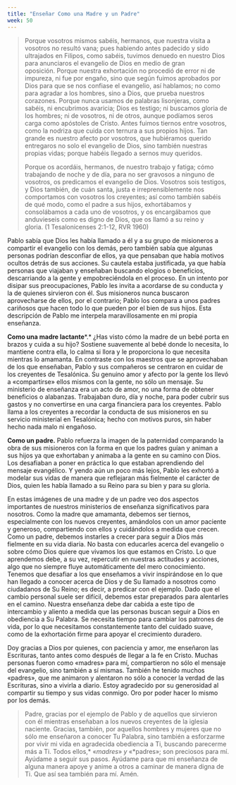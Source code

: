 ```yaml
---
title: "Enseñar Como una Madre y un Padre"
week: 50
---
```


> Porque vosotros mismos sabéis, hermanos, que nuestra visita a
> vosotros no resultó vana; pues habiendo antes padecido y sido
> ultrajados en Filipos, como sabéis, tuvimos denuedo en nuestro Dios
> para anunciaros el evangelio de Dios en medio de gran
> oposición. Porque nuestra exhortación no procedió de error ni de
> impureza, ni fue por engaño, sino que según fuimos aprobados por Dios
> para que se nos confiase el evangelio, así hablamos; no como para
> agradar a los hombres, sino a Dios, que prueba nuestros
> corazones. Porque nunca usamos de palabras lisonjeras, como sabéis, ni
> encubrimos avaricia; Dios es testigo; ni buscamos gloria de los
> hombres; ni de vosotros, ni de otros, aunque podíamos seros carga como
> apóstoles de Cristo. Antes fuimos tiernos entre vosotros, como la
> nodriza que cuida con ternura a sus propios hijos. Tan grande es
> nuestro afecto por vosotros, que hubiéramos querido entregaros no solo
> el evangelio de Dios, sino también nuestras propias vidas; porque
> habéis llegado a sernos muy queridos. 
>
> Porque os acordáis, hermanos, de nuestro trabajo y fatiga; cómo
> trabajando de noche y de día, para no ser gravosos a ninguno de
> vosotros, os predicamos el evangelio de Dios. Vosotros sois testigos,
> y Dios también, de cuán santa, justa e irreprensiblemente nos
> comportamos con vosotros los creyentes; así como también sabéis de qué
> modo, como el padre a sus hijos, exhortábamos y consolábamos a cada
> uno de vosotros, y os encargábamos que anduvieseis como es digno de
> Dios, que os llamó a su reino y gloria. (1 Tesalonicenses 2:1-12, RVR
> 1960)

Pablo sabía que Dios les había llamado a él y a su grupo de
misioneros a compartir el evangelio con los demás, pero también sabía
que algunas personas podrían desconfiar de ellos, ya que pensaban que
había motivos ocultos detrás de sus acciones. Su cautela estaba
justificada, ya que había personas que viajaban y enseñaban buscando
elogios o beneficios, descarriando a la gente y empobreciéndola en el
proceso. En un intento por disipar sus preocupaciones, Pablo les invita
a acordarse de su conducta y la de quienes sirvieron con él. Sus
misioneros nunca buscaron aprovecharse de ellos, por el contrario; Pablo
los compara a unos padres cariñosos que hacen todo lo que pueden por el
bien de sus hijos. Esta descripción de Pablo me interpela
maravillosamente en mi propia enseñanza.

**Como una madre lactante***.* ¿Has visto cómo la madre de un bebé porta
en brazos y cuida a su hijo? Sostiene suavemente al bebé donde lo
necesita, lo mantiene contra ella, lo calma si llora y le proporciona lo
que necesita mientras lo amamanta. En contraste con los maestros que se
aprovechaban de los que enseñaban, Pablo y sus compañeros se centraron
en cuidar de los creyentes de Tesalónica. Su genuino amor y afecto por
la gente los llevó a «compartirse» ellos mismos con la gente, no sólo un
mensaje. Su ministerio de enseñanza era un acto de amor, no una forma de
obtener beneficios o alabanzas. Trabajaban duro, día y noche, para poder
cubrir sus gastos y no convertirse en una carga financiera para los
creyentes. Pablo llama a los creyentes a recordar la conducta de sus
misioneros en su servicio ministerial en Tesalónica; hecho con motivos
puros, sin haber hecho nada malo ni engañoso.

**Como un padre.** Pablo refuerza la imagen de la paternidad comparando
la obra de sus misioneros con la forma en que los padres guían y animan
a sus hijos ya que exhortaban y animaba a la gente en su camino con
Dios. Los desafiaban a poner en práctica lo que estaban aprendiendo del
mensaje evangélico. Y yendo aún un poco más lejos, Pablo les exhortó a
modelar sus vidas de manera que reflejaran más fielmente el carácter de
Dios, quien les había llamado a su Reino para su bien y para su gloria.

En estas imágenes de una madre y de un padre veo dos aspectos
importantes de nuestros ministerios de enseñanza significativos para
nosotros. Como la madre que amamanta, debemos ser tiernos, especialmente
con los nuevos creyentes, amándolos con un amor paciente y generoso,
compartiendo con ellos y cuidándolos a medida que crecen. Como un padre,
debemos instarles a crecer para seguir a Dios más fielmente en su vida
diaria. No basta con educarles acerca del evangelio o sobre cómo Dios
quiere que vivamos los que estamos en Cristo. Lo que aprendemos debe, a
su vez, repercutir en nuestras actitudes y acciones, algo que no siempre
fluye automáticamente del mero conocimiento. Tenemos que desafiar a los
que enseñamos a vivir inspirándose en lo que han llegado a conocer
acerca de Dios y de Su llamado a nosotros como ciudadanos de Su Reino;
es decir, a predicar con el ejemplo. Dado que el cambio personal suele
ser difícil, debemos estar preparados para alentarles en el camino.
Nuestra enseñanza debe dar cabida a este tipo de intercambio y aliento a
medida que las personas buscan seguir a Dios en obediencia a Su Palabra.
Se necesita tiempo para cambiar los patrones de vida, por lo que
necesitamos constantemente tanto del cuidado suave, como de la
exhortación firme para apoyar el crecimiento duradero.

Doy gracias a Dios por quienes, con paciencia y amor, me enseñaron las
Escrituras, tanto antes como después de llegar a la fe en Cristo. Muchas
personas fueron como «madres» para mí, compartieron no sólo el mensaje
del evangelio, sino también a sí mismas. También he tenido muchos
«padres», que me animaron y alentaron no sólo a conocer la verdad de las
Escrituras, sino a vivirla a diario. Estoy agradecido por su generosidad
al compartir su tiempo y sus vidas conmigo. Oro por poder hacer lo mismo
por los demás.

> Padre, gracias por el ejemplo de Pablo y de aquellos que sirvieron
> con él mientras enseñaban a los nuevos creyentes de la iglesia
> naciente. Gracias, también, por aquellos hombres y mujeres que no sólo
> me enseñaron a conocer Tu Palabra, sino también a esforzarme por vivir
> mi vida en agradecida obediencia a Ti, buscando parecerme más a Ti.
> Todos ellos,* «*madres*» *y* «*padres»; son preciosos para mí.
> Ayúdame a seguir sus pasos. Ayúdame para que mi enseñanza de alguna
> manera apoye y anime a otros a caminar de manera digna de Ti. Que así
> sea también para mí. Amén.
